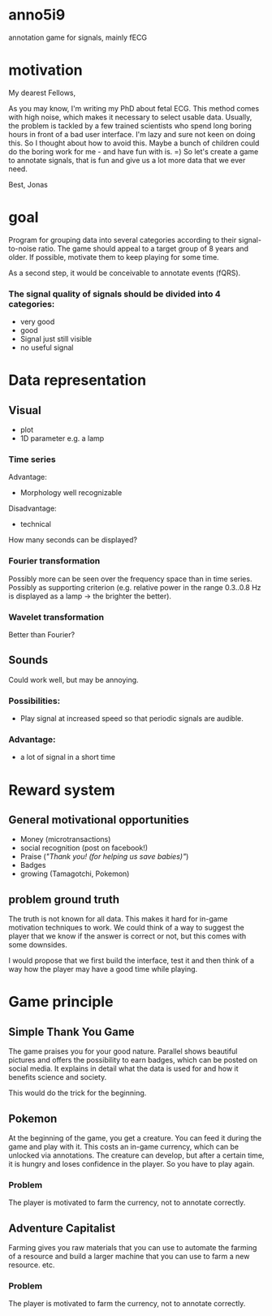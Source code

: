 # anno5i9
annotation game for signals, mainly fECG


# motivation

My dearest Fellows, 

As you may know, I'm writing my PhD about fetal ECG. This method comes with high noise, which makes it necessary to select usable data.  Usually, the problem is tackled by a few trained scientists who spend long boring hours in front of a bad user interface. I'm lazy and sure not keen on doing this. So I thought about how to avoid this. Maybe a bunch of children could do the boring work for me - and have fun with is. =)  So let's create a game to annotate signals, that is fun and give us a lot more data that we ever need.

Best, Jonas


# goal
Program for grouping data into several categories according to their signal-to-noise ratio. The game should appeal to a target group of 8 years and older. If possible, motivate them to keep playing for some time.

As a second step, it would be conceivable to annotate events (fQRS).

### The signal quality of signals should be divided into 4 categories:
 - very good
 - good
 - Signal just still visible
 - no useful signal


# Data representation

## Visual
 - plot
 - 1D parameter e.g. a lamp

### Time series
Advantage:
- Morphology well recognizable

Disadvantage:
- technical

How many seconds can be displayed?

### Fourier transformation
Possibly more can be seen over the frequency space than in time series. Possibly as supporting criterion (e.g. relative power in the range 0.3..0.8 Hz is displayed as a lamp -> the brighter the better).

### Wavelet transformation
Better than Fourier?

## Sounds
Could work well, but may be annoying.

### Possibilities:
- Play signal at increased speed so that periodic signals are audible.

### Advantage:
 - a lot of signal in a short time


# Reward system

## General motivational opportunities
 - Money (microtransactions)
 - social recognition (post on facebook!)
 - Praise (*"Thank you! (for helping us save babies)"*)
 - Badges
 - growing (Tamagotchi, Pokemon)

## problem ground truth
The truth is not known for all data.
This makes it hard for in-game motivation techniques to work.
We could think of a way to suggest the player that we know if the answer is correct or not, but this comes with some downsides.

I would propose that we first build the interface, test it and then think of a way how the player may have a good time while playing.


# Game principle

## Simple Thank You Game

The game praises you for your good nature. Parallel shows beautiful pictures and offers the possibility to earn badges, which can be posted on social media.
It explains in detail what the data is used for and how it benefits science and society.

This would do the trick for the beginning.

## Pokemon

At the beginning of the game, you get a creature.
You can feed it during the game and play with it.
This costs an in-game currency, which can be unlocked via annotations.
The creature can develop, but after a certain time, it is hungry and loses confidence in the player.
So you have to play again.

### Problem
The player is motivated to farm the currency, not to annotate correctly.

## Adventure Capitalist

Farming gives you raw materials that you can use to automate the farming of a resource and build a larger machine that you can use to farm a new resource. etc.

### Problem
The player is motivated to farm the currency, not to annotate correctly.

